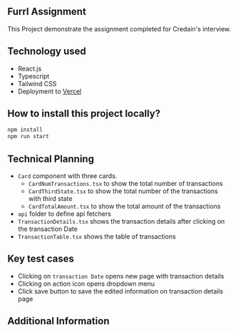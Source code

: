 ## Furrl Assignment

This Project demonstrate the assignment completed for Credain's interview.

## Technology used

- React.js
- Typescript
- Tailwind CSS
- Deployment to [Vercel](https://vercel.com/)

## How to install this project locally?

```bash
npm install
npm run start
```

## Technical Planning

- `Card` component with three cards.
  - `CardNumTransactions.tsx` to show the total number of transactions
  - `CardThirdState.tsx` to show the total number of the transactions with third state
  - `CardTotalAmount.tsx` to show the total amount of the transactions
- `api` folder to define api fetchers
- `TransactionDetails.tsx` shows the transaction details after clicking on the transaction Date
- `TransactionTable.tsx` shows the table of transactions

## Key test cases

- Clicking on `transaction Date` opens new page with transaction details
- Clicking on action icon opens dropdown menu
- Click save button to save the edited information on transaction details page

## Additional Information

